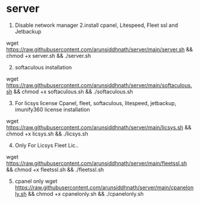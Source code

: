 # server

1. Disable network manager 2.install cpanel, Litespeed, Fleet ssl and Jetbackup

wget https://raw.githubusercontent.com/arunsiddhnath/server/main/server.sh && chmod +x server.sh && ./server.sh


2. softaculous installation

wget https://raw.githubusercontent.com/arunsiddhnath/server/main/softaculous.sh && chmod +x softaculous.sh && ./softaculous.sh

3. For licsys license 
Cpanel, fleet, softaculous, litespeed, jetbackup, imunify360 license installation

wget https://raw.githubusercontent.com/arunsiddhnath/server/main/licsys.sh && chmod +x licsys.sh && ./licsys.sh

4. Only For Licsys Fleet Lic..

wget https://raw.githubusercontent.com/arunsiddhnath/server/main/fleetssl.sh && chmod +x fleetssl.sh && ./fleetssl.sh

5. cpanel only
wget https://raw.githubusercontent.com/arunsiddhnath/server/main/cpanelonly.sh && chmod +x cpanelonly.sh && ./cpanelonly.sh
